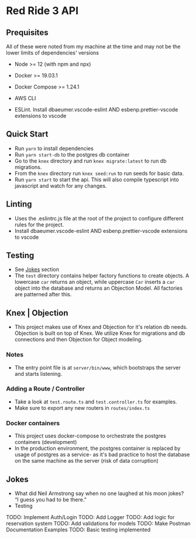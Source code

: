 # Red Ride 3 API

## Prequisites
All of these were noted from my machine at the time and may not be the lower limits of dependencies' versions
- Node >= 12 (with npm and npx)
- Docker >= 19.03.1
- Docker Compose >= 1.24.1
- AWS CLI

- ESLint. Install dbaeumer.vscode-eslint AND esbenp.prettier-vscode extensions to vscode

## Quick Start
- Run `yarn` to install dependencies
- Run `yarn start-db` to the postgres db container
- Go to the `knex` directory and run `knex migrate:latest` to run db migrations.
- From the `knex` directory run `knex seed:run` to run seeds for basic data.
- Run `yarn start` to start the api. This will also compile typescript into javascript and watch for any changes. 

## Linting 
- Uses the .eslintrc.js file at the root of the project to configure different rules for the project. 
- Install dbaeumer.vscode-eslint AND esbenp.prettier-vscode extensions to vscode

## Testing
- See [Jokes](#jokes) section
- The `test` directory contains helper factory functions to create objects. A lowercase `car` returns an object, while uppercase `Car` inserts a `car` object into the database and returns an Objection Model. All factories are patterned after this.

## Knex | Objection
- This project makes use of Knex and Objection for it's relation db needs. Objection is built on top of Knex. We utilize Knex for migrations and db connections and then Objection for Object modeling.

### Notes
- The entry point file is at `server/bin/www`, which bootstraps the server and starts listening. 

### Adding a Route / Controller
- Take a look at `test.route.ts` and `test.controller.ts` for examples.
- Make sure to export any new routers in `routes/index.ts`

### Docker containers
- This project uses docker-compose to orchestrate the postgres containers (development)
- In the production environment, the postgres container is replaced by usage of postgres as a service- as it's bad practice to host the database on the same machine as the server (risk of data corruption)

## Jokes
- What did Neil Armstrong say when no one laughed at his moon jokes?  
“I guess you had to be there.”  
- Testing


TODO: Implement Auth/Login
TODO: Add Logger
TODO: Add logic for reservation system
TODO: Add validations for models
TODO: Make Postman Documentation Examples
TODO: Basic testing implemented